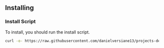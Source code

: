 ## Installing

### Install Script

To install, you should run the install script.

```sh
curl -o- https://raw.githubusercontent.com/danielversiane13/projects-development-manager/v0.1.2/install.sh | bash
```
